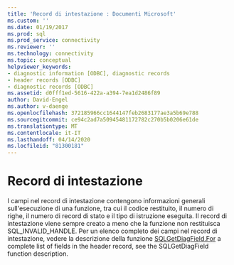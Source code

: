 ```yaml
---
title: 'Record di intestazione : Documenti Microsoft'
ms.custom: ''
ms.date: 01/19/2017
ms.prod: sql
ms.prod_service: connectivity
ms.reviewer: ''
ms.technology: connectivity
ms.topic: conceptual
helpviewer_keywords:
- diagnostic information [ODBC], diagnostic records
- header records [ODBC]
- diagnostic records [ODBC]
ms.assetid: d0fff1ed-5616-422a-a394-7ea1d2486f89
author: David-Engel
ms.author: v-daenge
ms.openlocfilehash: 372185966cc1644147feb2683177ae3a5b69e788
ms.sourcegitcommit: ce94c2ad7a50945481172782c270b5b0206e61de
ms.translationtype: MT
ms.contentlocale: it-IT
ms.lasthandoff: 04/14/2020
ms.locfileid: "81300181"
---
```

# <a name="header-record"></a>Record di intestazione
I campi nel record di intestazione contengono informazioni generali sull'esecuzione di una funzione, tra cui il codice restituito, il numero di righe, il numero di record di stato e il tipo di istruzione eseguita. Il record di intestazione viene sempre creato a meno che la funzione non restituisca SQL_INVALID_HANDLE. Per un elenco completo dei campi nel record di intestazione, vedere la descrizione della funzione [SQLGetDiagField.For](../../../odbc/reference/syntax/sqlgetdiagfield-function.md) a complete list of fields in the header record, see the SQLGetDiagField function description.
